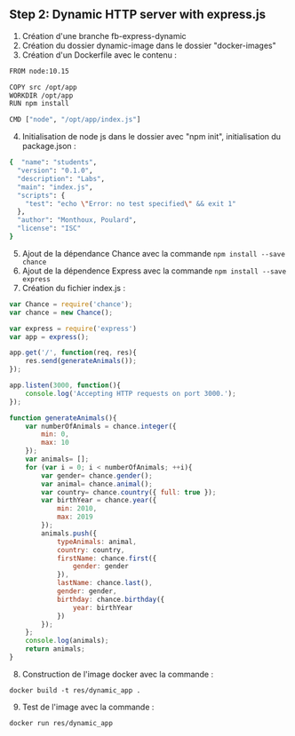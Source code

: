 ## Step 2: Dynamic HTTP server with express.js

1. Création d'une branche fb-express-dynamic
2. Création du dossier dynamic-image dans le dossier "docker-images"
3. Création d'un Dockerfile avec le contenu :

```bash
FROM node:10.15

COPY src /opt/app
WORKDIR /opt/app
RUN npm install

CMD ["node", "/opt/app/index.js"]
```

4. Initialisation de node js dans le dossier avec "npm init", initialisation du package.json :

```bash
{  "name": "students",
  "version": "0.1.0",
  "description": "Labs",
  "main": "index.js",
  "scripts": {
    "test": "echo \"Error: no test specified\" && exit 1"
  },
  "author": "Monthoux, Poulard",
  "license": "ISC"
}
```

5. Ajout de la dépendance Chance avec la commande `npm install --save chance`
6. Ajout de la dépendence Express avec la commande `npm install --save express`
7. Création du fichier index.js :

```js
var Chance = require('chance');
var chance = new Chance();

var express = require('express')
var app = express();

app.get('/', function(req, res){
	res.send(generateAnimals());
});

app.listen(3000, function(){
	console.log('Accepting HTTP requests on port 3000.');
});

function generateAnimals(){
	var numberOfAnimals = chance.integer({
		min: 0,
		max: 10
	});
	var animals= [];
	for (var i = 0; i < numberOfAnimals; ++i){
		var gender= chance.gender();
		var animal= chance.animal();
		var country= chance.country({ full: true });
		var birthYear = chance.year({
			min: 2010,
			max: 2019
		});
		animals.push({
			typeAnimals: animal,
			country: country,
			firstName: chance.first({
				gender: gender
			}),
			lastName: chance.last(),
			gender: gender,
			birthday: chance.birthday({
				year: birthYear
			})
		});
	};
	console.log(animals);
	return animals;
}
```

8. Construction de l'image docker avec la commande :

`docker build -t res/dynamic_app .`

9. Test de l'image avec la commande :

`docker run res/dynamic_app`